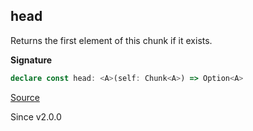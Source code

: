 ## head

Returns the first element of this chunk if it exists.

**Signature**

```ts
declare const head: <A>(self: Chunk<A>) => Option<A>
```

[Source](https://github.com/Effect-TS/effect/tree/main/packages/effect/src/Chunk.ts#L833)

Since v2.0.0